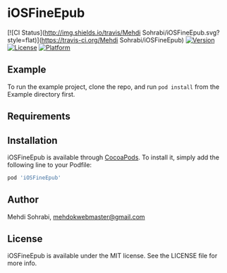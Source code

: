 # iOSFineEpub

[![CI Status](http://img.shields.io/travis/Mehdi Sohrabi/iOSFineEpub.svg?style=flat)](https://travis-ci.org/Mehdi Sohrabi/iOSFineEpub)
[![Version](https://img.shields.io/cocoapods/v/iOSFineEpub.svg?style=flat)](http://cocoapods.org/pods/iOSFineEpub)
[![License](https://img.shields.io/cocoapods/l/iOSFineEpub.svg?style=flat)](http://cocoapods.org/pods/iOSFineEpub)
[![Platform](https://img.shields.io/cocoapods/p/iOSFineEpub.svg?style=flat)](http://cocoapods.org/pods/iOSFineEpub)

## Example

To run the example project, clone the repo, and run `pod install` from the Example directory first.

## Requirements

## Installation

iOSFineEpub is available through [CocoaPods](http://cocoapods.org). To install
it, simply add the following line to your Podfile:

```ruby
pod 'iOSFineEpub'
```

## Author

Mehdi Sohrabi, mehdokwebmaster@gmail.com

## License

iOSFineEpub is available under the MIT license. See the LICENSE file for more info.
